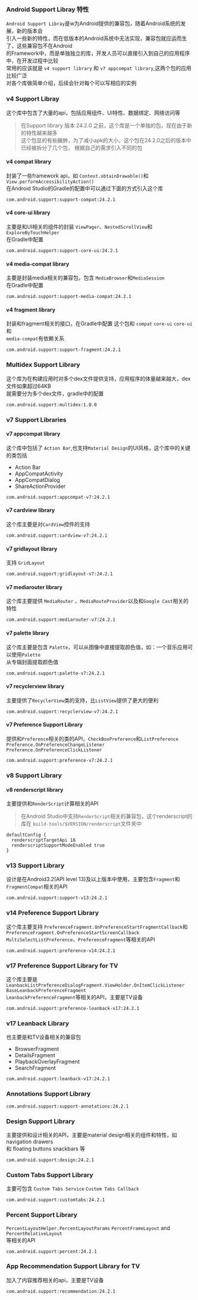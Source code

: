 ### Android Support Libray 特性

  `Android Support Libray`是w为Android提供的兼容包，随着Android系统的发展，新的版本会  
  引入一些新的特性，而在低版本的Android系统中无法实现，兼容包就应运而生了，这些兼容包不在Android  
  的Framework中，而是单独独立的库，开发人员可以直接引入到自己的应用程序中，在开发过程中比较  
  常用的应该就是 `v4 support library` 和 `v7 appcompat library`,这两个包的应用比较广泛  
  对各个库做简单介绍，后续会针对每个可以写相应的实例  

### v4 Support Libray

  这个库中包含了大量的api，包括应用组件、UI特性、数据绑定、网络访问等  
  > 在Support library 版本 24.2.0 之前，这个库是一个单独的包，现在由于新的特性越来越多  
  > 这个包显的有些臃肿，为了减小apk的大小，这个包在24.2.0之后的版本中已经被拆分了几个包，
  > 根据自己的需求引入不同的包

#### v4 compat library

  封装了一些framework api，如 `Context.obtainDrawable()`和`View.performAccessibilityAction()`  
  在Android Studio的Gradle的配置中可以通过下面的方式引入这个库

  ```
  com.android.support:support-compat:24.2.1
  ```

#### v4 core-ui library

  主要是和UI相关的组件的封装 `ViewPager`、`NestedScrollView`和`ExploreByTouchHelper`  
  在Gradle中配置  

  ```
  com.android.support:support-core-ui:24.2.1
  ```

#### v4 media-compat library

  主要是封装media相关的兼容包，包含 `MediaBrowser`和`MediaSession`  
  在Gradle中配置  

  ```
  com.android.support:support-media-compat:24.2.1
  ```
#### v4 fragment library

  封装和fragment相关的接口，在Gradle中配置 这个包和 `compat` `core-ui` `core-ui`和  
  `media-compat`有依赖关系

  ```
  com.android.support:support-fragment:24.2.1
  ```

### Multidex Support Library

  这个库为在构建应用时对多个dex文件提供支持，应用程序的体量越来越大，dex文件如果超过64KB  
  就需要分为多个dex文件，gradle中的配置  

  ```
  com.android.support:multidex:1.0.0
  ```

### v7 Support Libraries

#### v7 appcompat library

  这个库中包括了 `Action Bar`,也支持`Material Design`的UI风格，这个库中的关键的类包括  
  * Action Bar
  * AppCompatActivity
  * AppCompatDialog
  * ShareActionProvider

  ```
  com.android.support:appcompat-v7:24.2.1
  ```

#### v7 cardview library

  这个库主要是对`CardView`控件的支持  

  ```
  com.android.support:cardview-v7:24.2.1
  ```

#### v7 gridlayout library

  支持 `GridLayout`  

  ```
  com.android.support:gridlayout-v7:24.2.1
  ```

#### v7 mediarouter library

  这个库主要提供 `MediaRouter` 、`MediaRouteProvider`以及和`Google Cast`相关的特性  

  ```
  com.android.support:mediarouter-v7:24.2.1
  ```

#### v7 palette library

  这个库主要是包含 `Palette`，可以从图像中直接提取颜色值，如：一个音乐应用可以使用`Palette`  
  从专辑封面提取颜色值  

  ```
  com.android.support:palette-v7:24.2.1
  ```

#### v7 recyclerview library

  主要提供了`RecyclerView`类的支持，比`ListView`提供了更大的便利  

  ```
  com.android.support:recyclerview-v7:24.2.1
  ```

#### v7 Preference Support Library

  提供和`Preference`相关的类的API，`CheckBoxPreference`和`ListPreference` `Preference.OnPreferenceChangeListener`  
  `Preference.OnPreferenceClickListener`  

  ```
  com.android.support:preference-v7:24.2.1
  ```

### v8 Support Library

#### v8 renderscript library

  主要提供和`RenderScript`计算相关的API  
  > 在Android Studio中支持`RenderScript`相关的兼容包，这个renderscript的库在 `build-tools/$VERSION/renderscript`文件夹中  

  ```
  defaultConfig {
    renderscriptTargetApi 18
    renderscriptSupportModeEnabled true
  }
  ```

### v13 Support Library

  设计是在Android3.2(API level 13)及以上版本中使用，主要包含`Fragment`和`FragmentCompat`相关的API  

  ```
  com.android.support:support-v13:24.2.1
  ```

### v14 Preference Support Library

  这个库主要支持 `PreferenceFragment.OnPreferenceStartFragmentCallback`和 `PreferenceFragment.OnPreferenceStartScreenCallback`  
  `MultiSelectListPreference`、`PreferenceFragment`等相关的API  

  ```
  com.android.support:preference-v14:24.2.1
  ```

### v17 Preference Support Library for TV

  这个库主要是`LeanbackListPreferenceDialogFragment.ViewHolder.OnItemClickListener` `BaseLeanbackPreferenceFragment`  
  `LeanbackPreferenceFragment`等相关的API，主要是TV设备  

  ```
  com.android.support:preference-leanback-v17:24.2.1
  ```

### v17 Leanback Library

  也主要是和TV设备相关的兼容包  
  * BrowserFragment
  * DetailsFragment
  * PlaybackOverlayFragment
  * SearchFragment

  ```
  com.android.support:leanback-v17:24.2.1
  ```

### Annotations Support Library

  ```
  com.android.support:support-annotations:24.2.1
  ```

### Design Support Library

  主要提供和设计相关的API，主要是material design相关的组件和特性，如 navigation drawers   
  和 floating buttons snackbars 等  

  ```
  com.android.support:design:24.2.1
  ```

### Custom Tabs Support Library

  主要可包含 `Custom Tabs Service` `Custom Tabs Callback`

  ```
  com.android.support:customtabs:24.2.1
  ```

### Percent Support Library

  `PercentLayoutHelper.PercentLayoutParams` `PercentFrameLayout` and `PercentRelativeLayout`  
  等相关的API  
  ```
  com.android.support:percent:24.2.1
  ```

### App Recommendation Support Library for TV

  加入了内容推荐相关的api，主要是TV设备  

  ```
  com.android.support:recommendation:24.2.1
  ```
